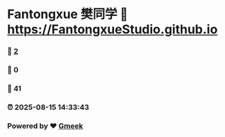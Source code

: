 # Fantongxue 樊同学 :link: https://FantongxueStudio.github.io 
### :page_facing_up: [2](https://FantongxueStudio.github.io/tag.html) 
### :speech_balloon: 0 
### :hibiscus: 41 
### :alarm_clock: 2025-08-15 14:33:43 
### Powered by :heart: [Gmeek](https://github.com/Meekdai/Gmeek)
